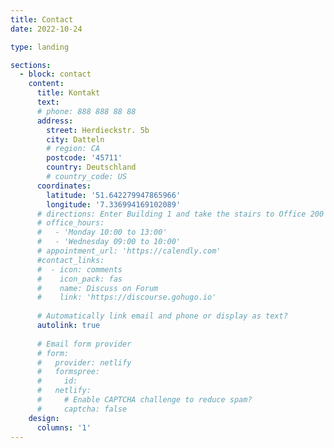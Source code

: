 ```yaml
---
title: Contact
date: 2022-10-24

type: landing

sections:
  - block: contact
    content:
      title: Kontakt
      text: 
      # phone: 888 888 88 88
      address:
        street: Herdieckstr. 5b
        city: Datteln
        # region: CA
        postcode: '45711'
        country: Deutschland
        # country_code: US
      coordinates:
        latitude: '51.642279947865966'
        longitude: '7.336994169102089'
      # directions: Enter Building 1 and take the stairs to Office 200 on Floor 2
      # office_hours:
      #   - 'Monday 10:00 to 13:00'
      #   - 'Wednesday 09:00 to 10:00'
      # appointment_url: 'https://calendly.com'
      #contact_links:
      #  - icon: comments
      #    icon_pack: fas
      #    name: Discuss on Forum
      #    link: 'https://discourse.gohugo.io'
    
      # Automatically link email and phone or display as text?
      autolink: true
    
      # Email form provider
      # form:
      #   provider: netlify
      #   formspree:
      #     id:
      #   netlify:
      #     # Enable CAPTCHA challenge to reduce spam?
      #     captcha: false
    design:
      columns: '1'
---
```

